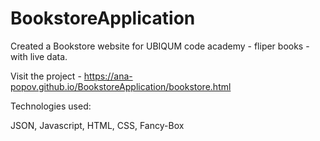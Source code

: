 # BookstoreApplication
Created a Bookstore website for UBIQUM code academy - fliper books - with live data. 

Visit the project - https://ana-popov.github.io/BookstoreApplication/bookstore.html

Technologies used:

JSON, Javascript, HTML, CSS, Fancy-Box

